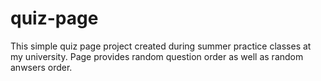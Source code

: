 # quiz-page

This simple quiz page project created during summer practice classes at my university. 
Page provides random question order as well as random anwsers order.
